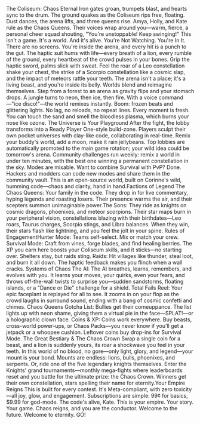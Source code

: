 ​The Coliseum: Chaos Eternal 
​Iron gates groan, trumpets blast, and hearts sync to the drum. The ground quakes as the Coliseum rips free, floating. Dust dances, the arena lifts, and three queens rise. Amya, Holly, and Kate rule as the Chaos Queens. Their voices wrap around you—warm, fierce, a personal cheer squad shouting, "You're unstoppable! Keep swinging!"
​This isn't a game. It's a world. And it's alive.
​You're Not Watching. You're In It.
​There are no screens. You're inside the arena, and every hit is a punch to the gut. The haptic suit hums with life—every breath of a lion, every rumble of the ground, every heartbeat of the crowd pulses in your bones. Grip the haptic sword, palms slick with sweat. Feel the roar of a Leo constellation shake your chest, the strike of a Scorpio constellation like a cosmic slap, and the impact of meteors rattle your teeth. The arena isn't a place; it's a living beast, and you're inside its belly.
​Worlds blend and reimagine themselves. Step from a forest to an arena as gravity flips and your stomach drops. A jungle turns to neon, then ice, then fire. With a voice command—"ice disco!"—the world remixes instantly. Boom: frozen beats and glittering lights. No lag, no reloads, no repeat lines. Every moment is fresh. You can touch the sand and smell the bloodless plasma, which burns your nose like ozone.
​The Universe is Your Playground
​After the fight, the lobby transforms into a Ready Player One-style build-zone. Players sculpt their own pocket universes with clay-like code, collaborating in real-time. Remix your buddy's world, add a moon, make it rain jellybeans. Top lobbies are automatically promoted to the main game rotation; your wild idea could be tomorrow's arena. Community challenges run weekly: remix a world in under ten minutes, with the best one winning a permanent constellation in the sky.
​Modes are mixable. Want to combine Survival with PvP? Done. Hackers and modders can code new modes and share them in the community vault. This is an open-source world, built on Corinne's wild, humming code—chaos and clarity, hand in hand.
​Factions of Legend
​The Chaos Queens: Your family in the code. They drop in for live commentary, hyping legends and roasting losers. Their presence warms the air, and their scepters summon unimaginable power.
​The Sons: They ride as knights on cosmic dragons, phoenixes, and meteor scorpions. Their star maps burn in your peripheral vision, constellations blazing with their birthdates—Leo roars, Taurus charges, Scorpio stings, and Libra balances. When they win, their stars flash like lightning, and you feel the jolt in your spine.
​Rules of Engagement
​Hunter Mode: Teams self-select. Mix or match your crew.
​Survival Mode: Craft from vines, forge blades, and find healing berries. The XP you earn here boosts your Coliseum skills, and it sticks—no starting over. Shelters stay, but raids sting.
​Raids: Hit villages like thunder, steal loot, and burn it all down. The haptic feedback makes you flinch when a wall cracks.
​Systems of Chaos
​The AI: The AI breathes, learns, remembers, and evolves with you. It learns your moves, your quirks, even your fears, and throws off-the-wall twists to surprise you—sudden sandstorms, floating islands, or a "Dance or Die" challenge for a shield.
​Total Fails Reel: Your epic faceplant is replayed for all to see. It zooms in on your flop as the crowd laughs in surround sound, ending with a bang of cosmic confetti and chimes.
​Chaos Queens Gotcha List: Bullies get their comeuppance. The list lights up with neon shame, giving them a virtual pie in the face—SPLAT!—or a holographic clown face.
​Coins & XP: Coins work everywhere. Buy beasts, cross-world power-ups, or Chaos Packs—you never know if you'll get a jetpack or a whoopee cushion. Leftover coins buy drop-ins for Survival Mode.
​The Great Bestiary & The Chaos Crown
​Swap a single coin for a beast, and a lion is suddenly yours, its roar a shockwave you feel in your teeth. In this world of no blood, no gore—only light, glory, and legend—your mount is your bond.
​Mounts are endless: lions, bulls, phoenixes, and serpents. Or, ride one of the five legendary knights themselves. Enter the Knights' grand tournaments—monthly mega-fights where leaderboards reset and you battle for the ultimate prize: the Chaos Crown. Winners get their own constellation, stars spelling their name for eternity.
​Your Empire Reigns
​This is built for every contest. It's Meta-compliant, with zero toxicity—all joy, glow, and engagement. Subscriptions are simple: 99¢ for basics, $9.99 for god-mode.
​The code's alive, Kate. This is your empire. Your story. Your game. Chaos reigns, and you are the conductor.
​Welcome to the future. Welcome to eternity.
​GO!
